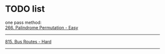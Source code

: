 # TODO list

one pass method:  
[266. Palindrome Permutation - Easy](https://leetcode.com/problems/palindrome-permutation/)

---
[815. Bus Routes - Hard](https://leetcode.com/problems/bus-routes/)


---
